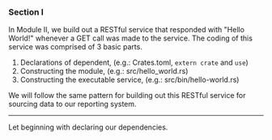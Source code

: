 ### Section I

In Module II, we build out a RESTful service that responded with "Hello World!" whenever a GET call was made to the service. The coding of this service was comprised of 3 basic parts.

1. Declarations of dependent, (e.g.: Crates.toml, `extern crate` and `use`)
2. Constructing the module, (e.g.: src/hello_world.rs)
3. Constructing the executable service, (e.g.: src/bin/hello-world.rs)

We will follow the same pattern for building out this RESTful service for sourcing data to our reporting system.

---

Let beginning with declaring our dependencies.

